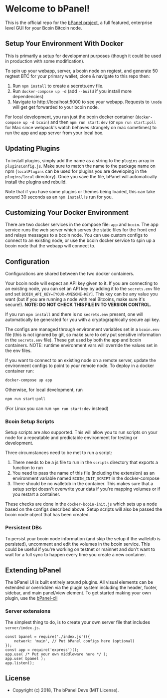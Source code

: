# Welcome to bPanel!

This is the official repo for the [bPanel project](http://bcoin.io/bpanel-docs/),
a full featured, enterprise level GUI for your Bcoin Bitcoin node.

## Setup Your Environment With Docker
This is primarily a setup for development purposes
(though it could be used in production with some modification).

To spin up your webapp, server, a bcoin node on regtest, and generate
50 regtest BTC for your primary wallet, clone & navigate to this repo then:
1. Run `npm install` to create a secrets.env file.
2. Run `docker-compose up -d` (add `--build` if you install more dependencies)
3. Navigate to http://localhost:5000 to see your webapp.
Requests to `\node` will get get forwarded to your bcoin node.


For local development, you run just the bcoin docker container (`docker-compose up -d bcoin`)
and then `npm run start:dev` (or `npm run start:poll` for Mac since webpack's watch behaves strangely
on mac sometimes) to run the app and app server from your local box.

## Updating Plugins
To install plugins, simply add the name as a string to the `plugins` array in `pluginsConfig.js`.
Make sure to match the name to the package name on npm
(`localPlugins` can be used for plugins you are developing in the `plugins/local` directory).
Once you save the file, bPanel will automatically install the plugins and rebuild.

Note that if you have some plugins or themes being loaded, this can take around 30 seconds as an
`npm install` is run for you.

## Customizing Your Docker Environment
There are two docker services in the compose file: `app` and `bcoin`.
The app service runs the web server which serves the static files
for the front end and relays messages to a bcoin node.
You can use custom configs to connect to an existing node,
or use the bcoin docker service to spin up a bcoin node that the webapp will connect to.

## Configuration
Configurations are shared between the two docker containers.

Your bcoin node will expect an API key given to it.
If you are connecting to an existing node, you can set an API key
by adding it to the `secrets.env` file and set `BCOIN_API_KEY=[YOUR-AWESOME-KEY]`.
This key can be any value you want (but if you are running a node with real Bitcoins, make sure it's secure!).
__NOTE: DO NOT CHECK THIS FILE IN TO VERSION CONTROL.__

If you run `npm install` and there is no `secrets.env` present,
one will automatically be generated for you with a cryptographically secure api key.

The configs are managed through environment variables set in a `bcoin.env` file
(this is not ignored by git, so make sure to only put sensitive information in the `secrets.env` file).
These get used by both the app and bcoin containers.
NOTE: runtime environment vars will override the values set in the env files.

If you want to connect to an existing node on a remote server,
update the environment configs to point to your remote node.
To deploy in a docker container run:

```bash
docker-compose up app
```

Otherwise, for local development, run
```bash
npm run start:poll
```
(For Linux you can run `npm run start:dev` instead)

### Bcoin Setup Scripts
Setup scripts are also supported. This will allow you to run scripts on your
node for a repeatable and predictable environment for testing or development.

Three circumstances need to be met to run a script:
1. There needs to be a js file to run in the `scripts` directory that exports a function to run
2. You need to pass the name of this file (including the extension)
as an environment variable named `BCOIN_INIT_SCRIPT` in the docker-compose
3. There should be no walletdb in the container.
This makes sure that a setup script doesn't overwrite your data
if you're mapping volumes or if you restart a container.

These checks are done in the `docker-bcoin-init.js` which sets up a node
based on the configs described above.
Setup scripts will also be passed the bcoin node object that has been created.

### Persistent DBs
To persist your bcoin node information (and skip the setup if the walletdb is persisted),
uncomment and edit the volumes in the bcoin service.
This could be useful if you're working on testnet or mainnet and don't want
to wait for a full sync to happen every time you create a new container.

## Extending bPanel
The bPanel UI is built entirely around plugins.
All visual elements can be extended or overridden via the plugin system
including the header, footer, sidebar, and main panel/view element.
To get started making your own plugin, use the
[bPanel-cli](http://bcoin.io/bpanel-docs/docs/plugin-started.html)

### Server extensions
The simplest thing to do, is to create your own server file that includes `server/index.js`.
```
const bpanel = require('./index.js')({
	network: 'main', // Put bPanel configs here (optional)
});
const app = require('express')();
app.use( /* Put your own middleware here */ );
app.use( bpanel );
app.listen();
```

## License

- Copyright (c) 2018, The bPanel Devs (MIT License).
